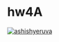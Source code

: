# hw4A
[![ashishyeruva](https://circleci.com/gh/ashishyeruva/hw4A.svg?style=svg)](https://app.circleci.com/pipelines/github/ashishyeruva/hw4A?branch=main&filter=all)
